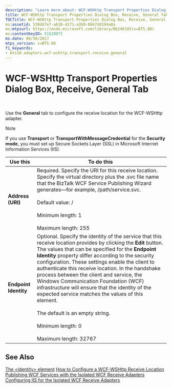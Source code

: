 ```yaml
---
description: "Learn more about: WCF-WSHttp Transport Properties Dialog Box, Receive, General Tab"
title: WCF-WSHttp Transport Properties Dialog Box, Receive, General Tab
TOCTitle: WCF-WSHttp Transport Properties Dialog Box, Receive, General Tab
ms:assetid: 530dd7e7-a610-4171-a3b0-06b7dd194a8a
ms:mtpsurl: https://msdn.microsoft.com/library/Bb246103(v=BTS.80)
ms:contentKeyID: 51528071
ms.date: 08/30/2017
mtps_version: v=BTS.80
f1_keywords:
- bts10.adapters.wcf-wshttp.transport.receive.general
---
```


# WCF-WSHttp Transport Properties Dialog Box, Receive, General Tab

 

Use the **General** tab to configure the receive location for the WCF-WSHttp adapter.


> [!NOTE]
> <P>If you use <STRONG>Transport</STRONG> or <STRONG>TransportWithMessageCredential</STRONG> for the <STRONG>Security mode</STRONG>, you must set up Secure Sockets Layer (SSL) in Microsoft Internet Information Services (IIS).</P>



<table>
<thead>
<tr class="header">
<th>Use this</th>
<th>To do this</th>
</tr>
</thead>
<tbody>
<tr class="odd">
<td><strong>Address (URI)</strong></td>
<td>Required. Specify the URI for this receive location. Specify the virtual directory plus the .svc file name that the BizTalk WCF Service Publishing Wizard generates—for example, /path/service.svc.<br />
<br />
Default value: /<br />
<br />
Minimum length: 1<br />
<br />
Maximum length: 255</td>
</tr>
<tr class="even">
<td><strong>Endpoint Identity</strong></td>
<td>Optional. Specify the identity of the service that this receive location provides by clicking the <strong>Edit</strong> button. The values that can be specified for the <strong>Endpoint Identity</strong> property differ according to the security configuration. These settings enable the client to authenticate this receive location. In the handshake process between the client and service, the Windows Communication Foundation (WCF) infrastructure will ensure that the identity of the expected service matches the values of this element.<br />
<br />
The default is an empty string.<br />
<br />
Minimum length: 0<br />
<br />
Maximum length: 32767</td>
</tr>
</tbody>
</table>


## See Also

[The \<identity\> element](https://go.microsoft.com/fwlink/?linkid=75747)
[How to Configure a WCF-WSHttp Receive Location](https://msdn.microsoft.com/library/bb226482\(v=bts.80\))
[Publishing WCF Services with the Isolated WCF Receive Adapters](https://msdn.microsoft.com/library/bb226318\(v=bts.80\))
[Configuring IIS for the Isolated WCF Receive Adapters](https://msdn.microsoft.com/library/bb245982\(v=bts.80\))


